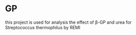 # GP
this project is used for analysis the effect of β-GP and urea for Streptococcus thermophilus by REMI
